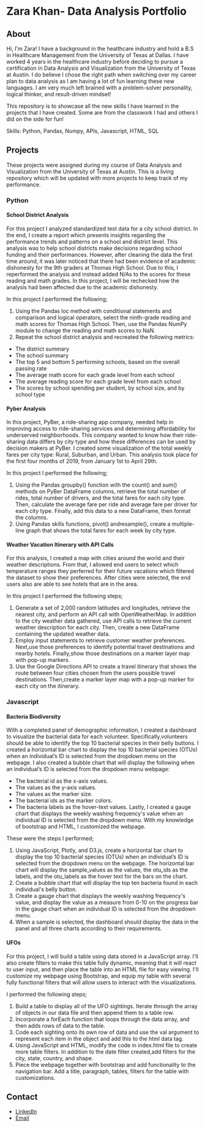 # Zara Khan- Data Analysis Portfolio
## About
Hi, I'm Zara! I have a background in the healthcare industry and hold a B.S in Healthcare Management from the University of Texas at Dallas. I have worked 4 years in the healthcare industry before deciding to pursue a certification in Data Analysis and Visualization from the University of Texas at Austin. I do believe I chose the right path when switching over my career plan to data analysis as I am having a lot of fun learning these new languages. I am very much left brained with a  problem-solver personality, logical thinker, and result-driven mindset!

This repository is to showcase all the new skills I have learned in the projects that I have created. Some are from the classwork I had and others I did on the side for fun! 

Skills: Python, Pandas, Numpy, APIs, Javascript, HTML, SQL

## Projects
These projects were assigned during my course of Data Analysis and Visualization from the University of Texas at Austin. This is a living repository which will be updated with more projects to keep track of my performance. 

### Python
#### School District Analysis
For this project I analyzed standardized test data for a city school district. In the end, I create a report which presents insights regarding the performance trends and patterns on a school and district level. This analysis was to help school districts make decisions regarding school funding and their performances. However, after cleaning the data the first time around, it was later noticed that there had been evidence of academic dishonesty for the 9th graders at Thomas High School. Due to this, I reperformed the analysis and instead added N/As to the scores for these reading and math grades. In this project, I will be rechecked how the analysis had been affected due to the academic dishonesty.

In this project I performed the following;
1. Using the Pandas loc method with conditional statements and comparison and logical operators, select the ninth-grade reading and math scores for Thomas High School. Then, use the Pandas NumPy module to change the reading and math scores to NaN.
2. Repeat the school district analysis and recreated the following metrics:
- The district summary
- The school summary
- The top 5 and bottom 5 performing schools, based on the overall passing rate
- The average math score for each grade level from each school
- The average reading score for each grade level from each school
- The scores by school spending per student, by school size, and by school type

#### Pyber Analysis
In this project, PyBer, a ride-sharing app company, needed help in improving access to ride-sharing services and determining affordability for underserved neighborhoods. This company wanted to know how their ride-sharing data differs by city type and how these differences can be used by decision makers at PyBer. I created some visualization of the total weekly fares per city type: Rural, Suburban, and Urban. This analysis took place for the first four months of 2019, from January 1st to April 29th.

In this project I performed the following;
1. Using the Pandas groupby() function with the count() and sum() methods on PyBer DataFrame columns, retrieve the total number of rides, total number of drivers, and the total fares for each city type. Then, calculate the average fare per ride and average fare per driver for each city type. Finally, add this data to a new DataFrame, then format the columns.
2. Using  Pandas skills functions, pivot() andresample(), create a multiple-line graph that shows the total fares for each week by city type.

#### Weather Vacation Itinerary with API Calls
For this analysis, I created a map with cities around the world and their weather descriptions. From that, I allowed end users to select which temperature ranges they perferred for their future vacations which filtered the dataset to show their preferences. After cities were selected, the end users also are able to see hotels that are in the area.

In this project I performed the following steps;
1. Generate a set of 2,000 random latitudes and longitudes, retrieve the nearest city, and perform an API call with OpenWeatherMap. In addition to the city weather data gathered, use API calls to retrieve the current weather description for each city. Then, create a new DataFrame containing the updated weather data.
2. Employ input statements to retrieve customer weather preferences. Next,use those preferences to identify potential travel destinations and nearby hotels. Finally,show those destinations on a marker layer map with pop-up markers.
3. Use the Google Directions API to create a travel itinerary that shows the route between four cities chosen from the users possible travel destinations. Then,create a marker layer map with a pop-up marker for each city on the itinerary.

### Javascript
#### Bacteria Biodiversity
With a completed panel of demographic information, I created a dashboard to visualize the bacterial data for each volunteer. Specifically,volunteers should be able to identify the top 10 bacterial species in their belly buttons. I created a horizontal bar chart to display the top 10 bacterial species (OTUs) when an individual’s ID is selected from the dropdown menu on the webpage. I also created a bubble chart that will display the following when an individual’s ID is selected from the dropdown menu webpage:

- The bacterial id as the x-axis values.
- The values as the y-axis values.
- The values as the marker size.
- The bacterial ids as the marker colors.
- The bacteria labels as the hover-text values.
Lastly, I created a gauge chart that displays the weekly washing frequency's value when an individual ID is selected from the dropdown menu. With my knowledge of bootstrap and HTML, I customized the webpage.

These were the steps I performed;
1. Using JavaScript, Plotly, and D3.js, create a horizontal bar chart to display the top 10 bacterial species (OTUs) when an individual’s ID is selected from the dropdown menu on the webpage. The horizontal bar chart will display the sample_values as the values, the otu_ids as the labels, and the otu_labels as the hover text for the bars on the chart.
2. Create a bubble chart that will display the top ten bacteria found in each individual's belly button.
3. Create a gauge chart that displays the weekly washing frequency's value, and display the value as a measure from 0-10 on the progress bar in the gauge chart when an individual ID is selected from the dropdown menu.
4. When a sample is selected, the dashboard should display the data in the panel and all three charts according to their requirements.

#### UFOs
For this project, I will build a table using data stored in a JavaScript array. I'll also create filters to make this table fully dynamic, meaning that it will react to user input, and then place the table into an HTML file for easy viewing. I'll customize my webpage using Bootstrap, and equip my table with several fully functional filters that will allow users to interact with the visualizations.

I performed the following steps;
1. Build a table to display all of the UFO sightings. Iterate through the array of objects in our data file and then append them to a table row.
2. Incorporate a forEach function that loops through the data array, and then adds rows of data to the table.
3. Code each sighting onto its own row of data and use the val argument to represent each item in the object and add this to the html data tag. 
4. Using JavaScript and HTML, modify the code in index.html file to create more table filters. In addition to the date filter created,add filters for the city, state, country, and shape. 
5. Piece the webpage together with bootstrap and add functionality to the navigation bar. Add a title, paragraph, tables, filters for the table with customizations. 

## Contact
- [LinkedIn](https://www.linkedin.com/in/khanzara8/)
- [Email](mailto:zxkhan.99@gmail.com)
